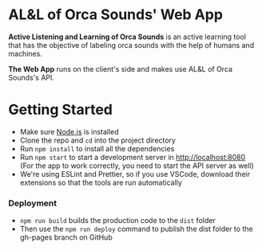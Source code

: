 # AL&L of Orca Sounds' Web App

**Active Listening and Learning of Orca Sounds** is an active learning tool that has the objective of labeling orca sounds with the help of humans and machines.

**The Web App** runs on the client's side and makes use AL&L of Orca Sounds's API.

# Getting Started

-   Make sure [Node.js](http://nodejs.org) is installed
-   Clone the repo and `cd` into the project directory
-   Run `npm install` to install all the dependencies
-   Run `npm start` to start a development server in [http://localhost:8080](http://localhost:8080) (For the app to work correctly, you need to start the API server as well)
-   We're using ESLint and Prettier, so if you use VSCode, download their extensions so that the tools are run automatically

### Deployment

-   `npm run build` builds the production code to the `dist` folder
-   Then use the `npm run deploy` command to publish the dist folder to the gh-pages branch on GitHub
